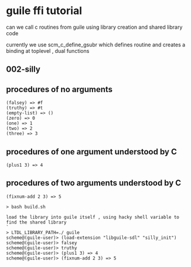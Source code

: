# guile ffi tutorial

can we call c routines from guile using library creation and shared library code

currently we use scm_c_define_gsubr which defines routine and creates a binding at toplevel , dual functions

## 002-silly

## procedures of no arguments
```
(falsey) => #f
(truthy) => #t
(empty-list) => ()
(zero) => 0
(one) => 1
(two) => 2
(three) => 3
```

## procedures of one argument understood by C
```
(plus1 3) => 4
```

## procedures of two arguments understood by C

```
(fixnum-add 2 3) => 5
```


```
> bash build.sh

load the library into guile itself , using hacky shell variable to find the shared library
`
> LTDL_LIBRARY_PATH=./ guile 
scheme@(guile-user)> (load-extension "libguile-sdl" "silly_init")
scheme@(guile-user)> falsey
scheme@(guile-user)> truthy
scheme@(guile-user)> (plus1 3) => 4
scheme@(guile-user)> (fixnum-add 2 3) => 5

```


